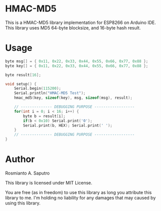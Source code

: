 # HMAC-MD5
This is a HMAC-MD5 library implementation for ESP8266 on Arduino IDE. This library uses MD5 64-byte blocksize, and 
16-byte hash result.

# Usage
```cpp
byte msg[] = { 0x11, 0x22, 0x33, 0x44, 0x55, 0x66, 0x77, 0x88 };
byte key[] = { 0x11, 0x22, 0x33, 0x44, 0x55, 0x66, 0x77, 0x88 };

byte result[16];

void setup() {
	Serial.begin(115200);
	Serial.println("HMAC-MD5 Test");
	hmac_md5(key, sizeof(key), msg, sizeof(msg), result);

	// -------------- DEBUGGING PURPOSE ------------------
	for(int i = 0; i < 16; i++) {
		byte b = result[i];
		if(b < 0x10) Serial.print('0');
		Serial.print(b, HEX); Serial.print(' ');
	}
	// -------------- DEBUGGING PURPOSE ------------------
}
```

# Author
Rosmianto A. Saputro

This library is licensed under MIT License.

You are free (as in freedom) to use this library as long you attribute this library to me. I'm holding no liability for any damages that may caused by using this library.
